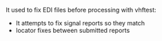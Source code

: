 It used to fix EDI files before processing with vhftest:
- It attempts to fix signal reports so they match
- locator fixes between submitted reports

